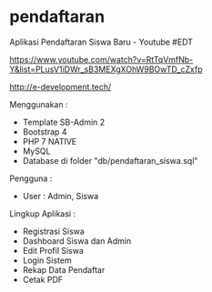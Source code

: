 # pendaftaran
Aplikasi Pendaftaran Siswa Baru - Youtube #EDT

https://www.youtube.com/watch?v=RtTqVmfNb-Y&list=PLusV1iDWr_sB3MEXgXOhW9BOwTD_cZxfp

http://e-development.tech/

Menggunakan :
- Template SB-Admin 2
- Bootstrap 4
- PHP 7 NATIVE
- MySQL
- Database di folder "db/pendaftaran_siswa.sql"

Pengguna :
- User : Admin, Siswa

Lingkup Aplikasi :
- Registrasi Siswa
- Dashboard Siswa dan Admin
- Edit Profil Siswa
- Login Sistem
- Rekap Data Pendaftar
- Cetak PDF
